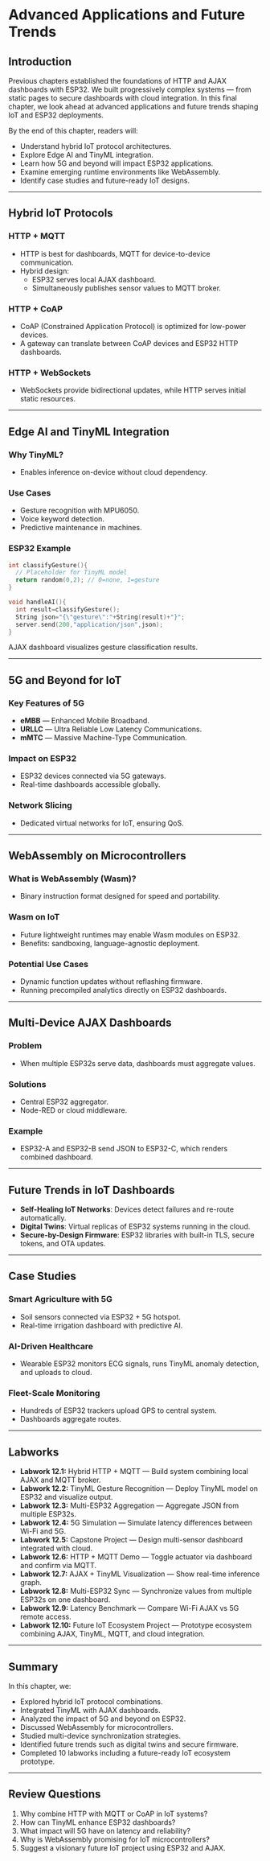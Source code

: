 # Advanced Applications and Future Trends

## Introduction
Previous chapters established the foundations of HTTP and AJAX dashboards with ESP32. We built progressively complex systems — from static pages to secure dashboards with cloud integration. In this final chapter, we look ahead at advanced applications and future trends shaping IoT and ESP32 deployments.

By the end of this chapter, readers will:
- Understand hybrid IoT protocol architectures.
- Explore Edge AI and TinyML integration.
- Learn how 5G and beyond will impact ESP32 applications.
- Examine emerging runtime environments like WebAssembly.
- Identify case studies and future-ready IoT designs.

---

## Hybrid IoT Protocols

### HTTP + MQTT
- HTTP is best for dashboards, MQTT for device-to-device communication.  
- Hybrid design:
  - ESP32 serves local AJAX dashboard.
  - Simultaneously publishes sensor values to MQTT broker.

### HTTP + CoAP
- CoAP (Constrained Application Protocol) is optimized for low-power devices.  
- A gateway can translate between CoAP devices and ESP32 HTTP dashboards.

### HTTP + WebSockets
- WebSockets provide bidirectional updates, while HTTP serves initial static resources.

---

## Edge AI and TinyML Integration

### Why TinyML?
- Enables inference on-device without cloud dependency.

### Use Cases
- Gesture recognition with MPU6050.
- Voice keyword detection.
- Predictive maintenance in machines.

### ESP32 Example
```cpp
int classifyGesture(){
  // Placeholder for TinyML model
  return random(0,2); // 0=none, 1=gesture
}

void handleAI(){
  int result=classifyGesture();
  String json="{\"gesture\":"+String(result)+"}";
  server.send(200,"application/json",json);
}
```
AJAX dashboard visualizes gesture classification results.

---

## 5G and Beyond for IoT

### Key Features of 5G
- **eMBB** — Enhanced Mobile Broadband.
- **URLLC** — Ultra Reliable Low Latency Communications.
- **mMTC** — Massive Machine-Type Communication.

### Impact on ESP32
- ESP32 devices connected via 5G gateways.
- Real-time dashboards accessible globally.

### Network Slicing
- Dedicated virtual networks for IoT, ensuring QoS.

---

## WebAssembly on Microcontrollers

### What is WebAssembly (Wasm)?
- Binary instruction format designed for speed and portability.

### Wasm on IoT
- Future lightweight runtimes may enable Wasm modules on ESP32.
- Benefits: sandboxing, language-agnostic deployment.

### Potential Use Cases
- Dynamic function updates without reflashing firmware.
- Running precompiled analytics directly on ESP32 dashboards.

---

## Multi-Device AJAX Dashboards

### Problem
- When multiple ESP32s serve data, dashboards must aggregate values.

### Solutions
- Central ESP32 aggregator.
- Node-RED or cloud middleware.

### Example
- ESP32-A and ESP32-B send JSON to ESP32-C, which renders combined dashboard.

---

## Future Trends in IoT Dashboards

- **Self-Healing IoT Networks**: Devices detect failures and re-route automatically.  
- **Digital Twins**: Virtual replicas of ESP32 systems running in the cloud.  
- **Secure-by-Design Firmware**: ESP32 libraries with built-in TLS, secure tokens, and OTA updates.  

---

## Case Studies

### Smart Agriculture with 5G
- Soil sensors connected via ESP32 + 5G hotspot.
- Real-time irrigation dashboard with predictive AI.

### AI-Driven Healthcare
- Wearable ESP32 monitors ECG signals, runs TinyML anomaly detection, and uploads to cloud.

### Fleet-Scale Monitoring
- Hundreds of ESP32 trackers upload GPS to central system.
- Dashboards aggregate routes.

---

## Labworks

- **Labwork 12.1:** Hybrid HTTP + MQTT — Build system combining local AJAX and MQTT broker.  
- **Labwork 12.2:** TinyML Gesture Recognition — Deploy TinyML model on ESP32 and visualize output.  
- **Labwork 12.3:** Multi-ESP32 Aggregation — Aggregate JSON from multiple ESP32s.  
- **Labwork 12.4:** 5G Simulation — Simulate latency differences between Wi-Fi and 5G.  
- **Labwork 12.5:** Capstone Project — Design multi-sensor dashboard integrated with cloud.  
- **Labwork 12.6:** HTTP + MQTT Demo — Toggle actuator via dashboard and confirm via MQTT.  
- **Labwork 12.7:** AJAX + TinyML Visualization — Show real-time inference graph.  
- **Labwork 12.8:** Multi-ESP32 Sync — Synchronize values from multiple ESP32s on one dashboard.  
- **Labwork 12.9:** Latency Benchmark — Compare Wi-Fi AJAX vs 5G remote access.  
- **Labwork 12.10:** Future IoT Ecosystem Project — Prototype ecosystem combining AJAX, TinyML, MQTT, and cloud integration.  

---

## Summary

In this chapter, we:
- Explored hybrid IoT protocol combinations.
- Integrated TinyML with AJAX dashboards.
- Analyzed the impact of 5G and beyond on ESP32.
- Discussed WebAssembly for microcontrollers.
- Studied multi-device synchronization strategies.
- Identified future trends such as digital twins and secure firmware.
- Completed 10 labworks including a future-ready IoT ecosystem prototype.

---

## Review Questions

1. Why combine HTTP with MQTT or CoAP in IoT systems?  
2. How can TinyML enhance ESP32 dashboards?  
3. What impact will 5G have on latency and reliability?  
4. Why is WebAssembly promising for IoT microcontrollers?  
5. Suggest a visionary future IoT project using ESP32 and AJAX.  
